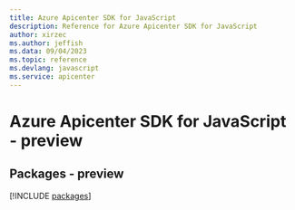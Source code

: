 ```yaml
---
title: Azure Apicenter SDK for JavaScript
description: Reference for Azure Apicenter SDK for JavaScript
author: xirzec
ms.author: jeffish
ms.data: 09/04/2023
ms.topic: reference
ms.devlang: javascript
ms.service: apicenter
---
```

# Azure Apicenter SDK for JavaScript - preview
## Packages - preview
[!INCLUDE [packages](apicenter-index.md)]
